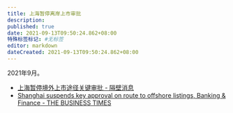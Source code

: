 ```yaml
---
title: 上海暂停离岸上市审批
description:
published: true
date: 2021-09-13T09:50:24.862+08:00
特殊标签标记: #无标签
editor: markdown
dateCreated: 2021-09-13T09:50:24.862+08:00
---
```


2021年9月。

+ [上海暂停境外上市途径关键审批 - 隔壁消息](https://web.archive.org/web/20210913015132/https://www.gebinews.com/finance/157471.html)
+ [Shanghai suspends key approval on route to offshore listings, Banking & Finance - THE BUSINESS TIMES](https://www.businesstimes.com.sg/banking-finance/shanghai-suspends-key-approval-on-route-to-offshore-listings)
